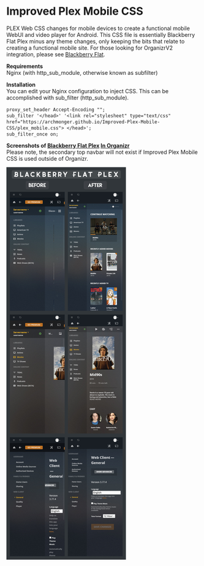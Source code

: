 # Improved Plex Mobile CSS
PLEX Web CSS changes for mobile devices to create a functional mobile WebUI and video player for Android. This CSS file is essentially Blackberry Flat Plex minus any theme changes, only keeping the bits that relate to creating a functional mobile site. For those looking for OrganizrV2 integration, please see [Blackberry Flat](https://github.com/Archmonger/Blackberry-Themes). 

**Requirements**<br/> 
Nginx (with http_sub_module, otherwise known as subfilter)

**Installation**<br/>
You can edit your Nginx configuration to inject CSS. This can be accomplished with sub_filter (http_sub_module). 
```
proxy_set_header Accept-Encoding "";
sub_filter '</head>' '<link rel="stylesheet" type="text/css" href="https://archmonger.github.io/Improved-Plex-Mobile-CSS/plex_mobile.css"> </head>';
sub_filter_once on;
```

**Screenshots of [Blackberry Flat Plex](https://github.com/Archmonger/Blackberry-Flat) [In Organizr](https://github.com/causefx/Organizr)**<br/>
Please note, the secondary top navbar will not exist if Improved Plex Mobile CSS is used outside of Organizr.<br/>

![Plex Mobile CSS](https://github.com/Archmonger/Blackberry-Flat/blob/master/Screenshots/bbf_plex_in_organizr_mobile.jpg?raw=truee "Plex Mobile CSS")
